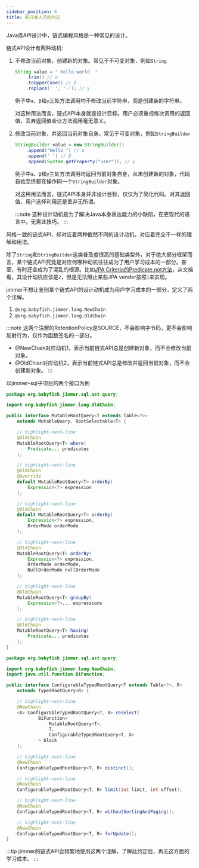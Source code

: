 ```yaml
---
sidebar_position: 6
title: 和开发人员的约定
---
```


Java库API设计中，链式编程风格是一种常见的设计。

链式API设计有两种动机:

1. 不修改当前对象，创建新的对象。常见于不可变对象，例如`String`

    ```java
    String value = " Hello world  "
        .trim() // α
        .toUpperCase() // β
        .replace(' ', '-'); // γ
    ```

    例子中`α`、`β`和`γ`三处方法调用均不修改当前字符串，而是创建新的字符串。

    对这种用法而言，链式API本身就是设计目标。用户必须重视每次调用的返回值，丢弃返回值会让方法调用毫无意义。

2. 修改当前对象，并返回当前对象自身。常见于可变对象，例如`StringBuilder`

    ```java
    StringBuilder value = new StringBuilder()
        .append("Hello ") // α
        .append(' ') // β
        .append(System.getProperty("user")); // γ
    ```

    例子中`α`、`β`和`γ`三处方法调用均返回当前对象自身，从未创建新的对象，代码自始至终都在操作同一个`StringBuilder`对象。

    对这种用法而言，链式API本身并非设计目标，仅仅为了简化代码。对其返回值，用户选择利用还是丢弃无所谓。

    :::note
    这种设计动机是为了解决Java本身表达能力的小缺陷，在更现代的语言中，无需此技巧。
    :::

风格一致的链式API，却对应着两种截然不同的设计动机，对应着完全不一样的理解和用法。

除了`String`和`StringBuilder`这类普及度很高的基础类型外，对于绝大部分框架而言，某个链式API究竟是对应何哪种动机往往成为了用户学习成本的一部分。甚至，有时还会成为了混乱的根源。比如[JPA Criteria的Predicate.not方法](https://docs.oracle.com/javaee/7/api/javax/persistence/criteria/Predicate.html#not--)，从文档看，其设计动机应该是`2`，但是无法阻止某些JPA vender按照`1`来实现。

jimmer不想让鉴别某个链式API的设计动机成为用户学习成本的一部分，定义了两个注解。

1. `@org.babyfish.jimmer.lang.NewChain`
2. `@org.babyfish.jimmer.lang.OldChain`

:::note
这两个注解的RetentionPolicy是SOURCE，不会影响字节码，更不会影响反射行为，仅作为函数签名的一部分。

- @NewChain对应动机1，表示当前链式API总是创建新对象，而不会修改当前对象。
- @OldChian对应动机2，表示当前链式API总是修改并返回当前对象，而不会创建新对象。
:::

以jimmer-sql子项目的两个接口为例

```java title="MutableQuery.java"
package org.babyfish.jimmer.sql.ast.query;

import org.babyfish.jimmer.lang.OldChain;

public interface MutableRootQuery<T extends Table<?>> 
    extends MutableQuery, RootSelectable<T> {

    // highlight-next-line
    @OldChain
    MutableRootQuery<T> where(
        Predicate... predicates
    );

    // highlight-next-line
    @OldChain
    @Override
    default MutableRootQuery<T> orderBy(
        Expression<?> expression
    );

    // highlight-next-line
    @OldChain
    default MutableRootQuery<T> orderBy(
        Expression<?> expression, 
        OrderMode orderMode
    );

    // highlight-next-line
    @OldChain
    MutableRootQuery<T> orderBy(
        Expression<?> expression, 
        OrderMode orderMode, 
        NullOrderMode nullOrderMode
    );

    // highlight-next-line
    @OldChain
    MutableRootQuery<T> groupBy(
        Expression<?>... expressions
    );

    // highlight-next-line
    @OldChain
    MutableRootQuery<T> having(
        Predicate... predicates
    );
}
```

```java title="ConfigurableTypedRootQuery.java"
package org.babyfish.jimmer.sql.ast.query;

import org.babyfish.jimmer.lang.NewChain;
import java.util.function.BiFunction;

public interface ConfigurableTypedRootQuery<T extends Table<?>, R> 
    extends TypedRootQuery<R> {

    // highlight-next-line
    @NewChain
    <X> ConfigurableTypedRootQuery<T, X> reselect(
            BiFunction<
                MutableRootQuery<T>, 
                T, 
                ConfigurableTypedRootQuery<T, X>
            > block
    );

    // highlight-next-line
    @NewChain
    ConfigurableTypedRootQuery<T, R> distinct();

    // highlight-next-line
    @NewChain
    ConfigurableTypedRootQuery<T, R> limit(int limit, int offset);

    // highlight-next-line
    @NewChain
    ConfigurableTypedRootQuery<T, R> withoutSortingAndPaging();

    // highlight-next-line
    @NewChain
    ConfigurableTypedRootQuery<T, R> forUpdate();
}
```

:::tip
jimmer的链式API会频繁地使用这两个注解，了解此约定后，再无这方面的学习成本。
:::